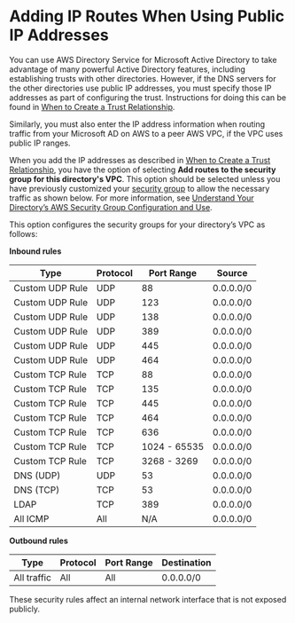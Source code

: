 # Adding IP Routes When Using Public IP Addresses<a name="adding_routes"></a>

You can use AWS Directory Service for Microsoft Active Directory to take advantage of many powerful Active Directory features, including establishing trusts with other directories\. However, if the DNS servers for the other directories use public IP addresses, you must specify those IP addresses as part of configuring the trust\. Instructions for doing this can be found in [When to Create a Trust Relationship](setup_trust.md)\.

Similarly, you must also enter the IP address information when routing traffic from your Microsoft AD on AWS to a peer AWS VPC, if the VPC uses public IP ranges\.

When you add the IP addresses as described in [When to Create a Trust Relationship](setup_trust.md), you have the option of selecting **Add routes to the security group for this directory's VPC**\. This option should be selected unless you have previously customized your [security group](http://docs.aws.amazon.com/AWSEC2/latest/UserGuide/using-network-security.html#adding-security-group-rule) to allow the necessary traffic as shown below\. For more information, see [Understand Your Directory’s AWS Security Group Configuration and Use](best_practices.md#understandsecuritygroup)\.

This option configures the security groups for your directory’s VPC as follows: 


**Inbound rules**  

| Type | Protocol | Port Range | Source | 
| --- | --- | --- | --- | 
| Custom UDP Rule | UDP | 88 | 0\.0\.0\.0/0 | 
| Custom UDP Rule | UDP | 123 | 0\.0\.0\.0/0 | 
| Custom UDP Rule | UDP | 138 | 0\.0\.0\.0/0 | 
| Custom UDP Rule | UDP | 389 | 0\.0\.0\.0/0 | 
| Custom UDP Rule | UDP | 445 | 0\.0\.0\.0/0 | 
| Custom UDP Rule | UDP | 464 | 0\.0\.0\.0/0 | 
| Custom TCP Rule | TCP | 88 | 0\.0\.0\.0/0 | 
| Custom TCP Rule | TCP | 135 | 0\.0\.0\.0/0 | 
| Custom TCP Rule | TCP | 445 | 0\.0\.0\.0/0 | 
| Custom TCP Rule | TCP | 464 | 0\.0\.0\.0/0 | 
| Custom TCP Rule | TCP | 636 | 0\.0\.0\.0/0 | 
| Custom TCP Rule | TCP | 1024 \- 65535 | 0\.0\.0\.0/0 | 
| Custom TCP Rule | TCP | 3268 \- 3269 | 0\.0\.0\.0/0 | 
| DNS \(UDP\) | UDP | 53 | 0\.0\.0\.0/0 | 
| DNS \(TCP\) | TCP | 53 | 0\.0\.0\.0/0 | 
| LDAP | TCP | 389 | 0\.0\.0\.0/0 | 
| All ICMP | All | N/A | 0\.0\.0\.0/0 | 


**Outbound rules**  

| Type | Protocol | Port Range | Destination | 
| --- | --- | --- | --- | 
| All traffic | All | All | 0\.0\.0\.0/0 | 

These security rules affect an internal network interface that is not exposed publicly\.